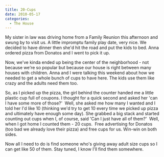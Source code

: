 ```yaml
---
title: 20-Cups
date: 2010-05-17
categories: 
  - The House
---
```


My sister in law was driving home from a Family Reunion this afternoon and swung by to visit us. A little impromptu family play date, very nice. We decided to have dinner then she'd hit the road and put the kids to bed. Anna ordered pizza from Donatos and I went to pick it up.

Now, we've kinda ended up being the center of the neighborhood - not because we're so popular but because our house is right between many houses with children. Anna and I were talking this weekend about how we needed to get a whole bunch of cups to have here. The kids use them like crazy and the adults need them too.

So, as I picked up the pizza, the girl behind the counter handed me a little plastic cup full of coupons. I thought for a quick second and asked her 'can I have some more of those?'  Well, she asked me how many I wanted and I told her I'd like 10 (thinking we'd try to get 10 every time we picked up pizza and ultimately have enough some day). She grabbed a big stack and started counting out cups when I, of course, said 'Can I just have all of them?'  Well, when I got home I counted them - 20 cups.  Free advertising for Donatos (too bad we already love their pizza) and free cups for us. Win-win on both sides.

Now all I need to do is find someone who's giving away adult size cups so I can get like 50 of them. Stay tuned, I know I'll find them somewhere.
